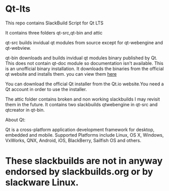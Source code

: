 # Qt-lts

This repo contains SlackBuild Script for Qt LTS

It contains three folders qt-src,qt-bin and attic

qt-src builds invidual qt modules from source except
for qt-webengine and qt-webview.

qt-bin downloads and builds invidual
qt modules binary published by Qt. This does not
contain qt-doc module so documentation isn't
available. This is an unofficial binary
installation. It downloads the binaries from the
official qt website and installs them.
you can view them [here](https://download.qt.io/online/qtsdkrepository/linux_x64/desktop/qt6_681/qt6_681/)

You can download the official Qt installer from the
Qt.io website.You need a Qt account in order to use the installer.

The attic folder contains broken and non working
slackbuilds I may revisit them in the future.
It contains two slackbuilds qtwebengine in qt-src and
qtcreator in qt-bin.

About Qt:

Qt is a cross-platform application development framework for desktop,
embedded and mobile. Supported Platforms include Linux, OS X,
Windows, VxWorks, QNX, Android, iOS, BlackBerry, Sailfish OS and
others.

# These slackbuilds are not in anyway endorsed by slackbuilds.org or by slackware Linux.
